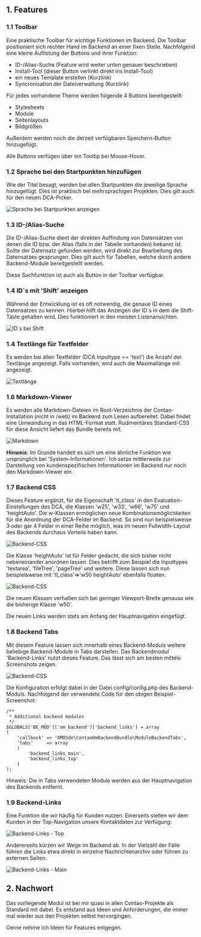 
## 1. Features

### 1.1 Toolbar

Eine praktische Toolbar für wichtige Funktionen im Backend. Die Toolbar positioniert sich rechter Hand im Backend an 
einer fixen Stelle. Nachfolgend eine kleine Auflistung der Buttons und ihrer Funktion:

- ID-/Alias-Suche (Feature wird weiter unten genauer beschrieben)
- Install-Tool (dieser Button verlinkt direkt ins Install-Tool)
- ein neues Template erstellen (Kurzlink)
- Syncronisation der Dateiverwaltung (Kurzlink)

Für jedes vorhandene Theme werden folgende 4 Buttons bereitgestellt:

- Stylesheets
- Module
- Seitenlayouts
- Bildgrößen

Außerdem werden noch die derzeit verfügbaren Speichern-Button hinzugefügt.

Alle Buttons verfügen über ein Tooltip bei Mouse-Hover.

### 1.2 Sprache bei den Startpunkten hinzufügen

Wie der Titel besagt, werden bei allen Startpunkten die jeweilige Sprache hinzugefügt. Dies ist praktisch bei 
mehrsprachigen Projekten. Dies gilt auch für den neuen DCA-Picker.

![Sprache bei Startpunkten anzeigen](handbook/images/feature_language_at_rootpages.png)

### 1.3 ID-/Alias-Suche

Die ID-/Alias-Suche dient der direkten Auffindung von Datensätzen von denen die ID bzw. der Alias (falls in der 
Tabelle vorhanden) bekannt ist. Sollte der Datensatz gefunden werden, wird direkt zur Bearbeitung des Datensatzes 
gesprungen. Dies gilt auch für Tabellen, welche durch andere Backend-Module bereitgestellt werden.
 
Diese Suchfunktion ist auch als Button in der Toolbar verfügbar.
 
### 1.4 ID´s mit 'Shift' anzeigen

Während der Entwicklung ist es oft notwendig, die genaue ID eines Datensatzes zu kennen. Hierbei hilft das Anzeigen der ID´s in dem die Shift-Taste gehalten wird. Dies funktioniert in den meisten Listenansichten.

![ID´s bei Shift](handbook/images/feature_ids_on_shift.png)

### 1.4 Textlänge für Textfelder

Es werden bei allen Textfelder (DCA Inputtype == 'text') die Anzahl der Textlänge angezeigt. Falls vorhanden, wird auch die Maximallänge mit angezeigt.

![Textlänge](handbook/images/feature_textlength.png)

### 1.6 Markdown-Viewer

Es werden alle Markdown-Dateien im Root-Verzeichnis der Contao-Installation (nicht in /web) im Backend zum Lesen aufbereitet. Dabei 
findet eine Umwandlung in das HTML-Format statt. Rudimentäres Standard-CSS für diese Ansicht liefert das Bundle bereits mit.

![Markdown](handbook/images/feature_markdown_files.png)

__Hinweis__: Im Grunde handelt es sich um eine ähnliche Funktion wie ursprünglich bei 'System-Informationen'. Ich setze mittlerweile zur Darstellung von kundenspezifischen Informationen im Backend nur noch den Markdown-Viewer ein.

### 1.7 Backend CSS

Dieses Feature ergänzt, für die Eigenschaft 'tl_class' in den Evaluation-Einstellungen des DCA, die Klassen 'w25', 
'w33', 'w66', 'w75' und 'heightAuto'. Die w-Klassen ermöglichen neue Kombinationsmöglichkeiten für die Anordnung der
 DCA-Felder im Backend. So sind nun beispielsweise 3 oder gar 4 Felder in einer Reihe möglich, was im neuen 
 Fullwidth-Layout des Backends durchaus Vorteile haben kann.

![Backend-CSS](handbook/images/feature_backend-css_w33.png)

Die Klasse 'heightAuto' ist für Felder gedacht, die sich bisher nicht nebeneinander anordnen lassen. Dies betrifft 
zum Beispiel die Inputtypes 'textarea', 'fileTree', 'pageTree' und weitere. Diese lassen sich nun beispielsweise mit 
'tl_class'=>'w50 heightAuto' ebenfalls floaten.

![Backend-CSS](handbook/images/feature_backend-css_height.png)

Die neuen Klassen verhalten sich bei geringer Viewport-Breite genauso wie die bisherige Klasse 'w50'.

Die neuen Links werden stets am Anfang der Hauptnavigation eingefügt.

### 1.8 Backend Tabs

Mit diesem Feature lassen sich innerhalb eines Backend-Moduls weitere beliebige Backend-Module in Tabs darstellen. 
Das Backendmodul 'Backend-Links' nutzt dieses Feature. Das lässt sich am besten mittels Screenshots zeigen.

![Backend-CSS](handbook/images/feature_backendlinks.png)

Die Konfiguration erfolgt dabei in der Datei config/config.php des Backend-Moduls. Nachfolgend der verwendete Code 
für den obigen Beispiel-Screenshot:

```
/**
 * Additional backend modules
 */
$GLOBALS['BE_MOD']['om_backend']['backend_links'] = array
(
    'callback' => 'OMOSde\ContaoOmBackendBundle\ModuleBackendTabs',
    'tabs'     => array
    (
        'backend_links_main',
        'backend_links_top'
    )
);
```

Hinweis: Die in Tabs verwendeten Module werden aus der Hauptnavigation des Backends entfernt.


### 1.9 Backend-Links

Eine Funktion die wir häufig für Kunden nutzen. Einerseits stellen wir dem Kunden in der Top-Navigation unsere Kontaktdaten zur Verfügung:
 
![Backend-Links - Top](handbook/images/feature_backendlinks_top.png)

Andererseits kürzen wir Wege im Backend ab. In der Vielzahl der Fälle führen die Links etwa direkt in einzelne Nachrichtenarchiv oder führen zu externen Seiten.

![Backend-Links - Main](handbook/images/feature_backendlinks_main.png)


## 2. Nachwort

Das vorliegende Modul ist bei mir quasi in allen Contao-Projekte als Standard mit dabei. Es entstand aus Ideen und 
Anforderungen, die immer mal wieder aus den Projekten selbst hervorgingen.

Gerne nehme ich Ideen für Features entgegen.